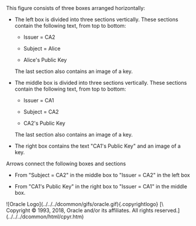 <div>
This figure consists of three boxes arranged horizontally:

-   The left box is divided into three sections vertically. These
    sections contain the following text, from top to bottom:

    -   Issuer = CA2

    -   Subject = Alice

    -   Alice\'s Public Key

    The last section also contains an image of a key.

-   The middle box is divided into three sections vertically. These
    sections contain the following text, from top to bottom:

    -   Issuer = CA1

    -   Subject = CA2

    -   CA2\'s Public Key

    The last section also contains an image of a key.

-   The right box contains the text \"CA1\'s Public Key\" and an image
    of a key.

Arrows connect the following boxes and sections

-   From \"Subject = CA2\" in the middle box to \"Issuer = CA2\" in the
    left box

-   From \"CA1\'s Public Key\" in the right box to \"Issuer = CA1\" in
    the middle box.

</div>
<div class="footer">
![Oracle Logo](../../../dcommon/gifs/oracle.gif){.copyrightlogo} [\
<span class="copyrightlogo">Copyright © 1993, 2018,
Oracle and/or its affiliates. All rights reserved.</span>](../../../dcommon/html/cpyr.htm)

</div>
